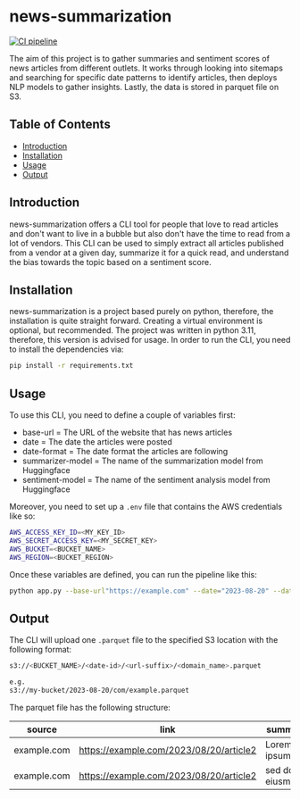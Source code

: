 # news-summarization

[![CI pipeline](https://github.com/tamasmrton/news-summarization/actions/workflows/python-app.yaml/badge.svg)](https://github.com/tamasmrton/news-summarization/actions/workflows/python-app.yaml)

The aim of this project is to gather summaries and sentiment scores of news articles from different outlets. It works through looking into sitemaps and searching for specific date patterns to identify articles, then deploys NLP models to gather insights. Lastly, the data is stored in parquet file on S3.

## Table of Contents

- [Introduction](#introduction)
- [Installation](#installation)
- [Usage](#usage)
- [Output](#output)

## Introduction

news-summarization offers a CLI tool for people that love to read articles and don't want to live in a bubble but also don't have the time to read from a lot of vendors. This CLI can be used to simply extract all articles published from a vendor at a given day, summarize it for a quick read, and understand the bias towards the topic based on a sentiment score.

## Installation

news-summarization is a project based purely on python, therefore, the installation is quite straight forward. Creating a virtual environment is optional, but recommended. The project was written in python 3.11, therefore, this version is advised for usage. In order to run the CLI, you need to install the dependencies via:

```bash
pip install -r requirements.txt
```

## Usage

To use this CLI, you need to define a couple of variables first:

- base-url = The URL of the website that has news articles
- date = The date the articles were posted
- date-format = The date format the articles are following
- summarizer-model = The name of the summarization model from Huggingface
- sentiment-model = The name of the sentiment analysis model from Huggingface

Moreover, you need to set up a `.env` file that contains the AWS credentials like so:

```bash
AWS_ACCESS_KEY_ID=<MY_KEY_ID>
AWS_SECRET_ACCESS_KEY=<MY_SECRET_KEY>
AWS_BUCKET=<BUCKET_NAME>
AWS_REGION=<BUCKET_REGION>
```

Once these variables are defined, you can run the pipeline like this:

```bash
python app.py --base-url"https://example.com" --date="2023-08-20" --date-format="%Y-%m-%d" --summarizer-model="some_source/some_summarization_model" --sentiment-model="some_source/some_sentiment_model"
```

## Output

The CLI will upload one `.parquet` file to the specified S3 location with the following format:

```bash
s3://<BUCKET_NAME>/<date-id>/<url-suffix>/<domain_name>.parquet

e.g.
s3://my-bucket/2023-08-20/com/example.parquet
```

The parquet file has the following structure:

| source      | link                                    | summary           | sentiment_label | sentiment_score | sentiment_model | summarization_model |
| ----------- | --------------------------------------- | ----------------- | --------------- | --------------- | --------------- | ------------------- |
| example.com | https://example.com/2023/08/20/article2 | Lorem ipsum...    | pos             | 0.95679         | some_sentiment  | some_summarization  |
| example.com | https://example.com/2023/08/20/article2 | sed do eiusmod... | neu             | 0.45632         | some_sentiment  | some_summarization  |
